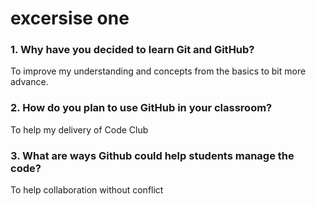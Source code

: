 # excersise one

### 1. Why have you decided to learn Git and GitHub?

To improve my understanding and concepts from the basics to bit more advance.

### 2. How do you plan to use GitHub in your classroom?

To help my delivery of Code Club 

### 3. What are ways Github could help students manage the code?

To help collaboration without conflict
